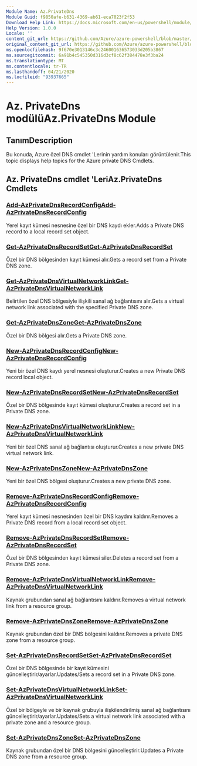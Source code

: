 ```yaml
---
Module Name: Az.PrivateDns
Module Guid: f9850afe-b631-4369-ab61-eca7023f2f53
Download Help Link: https://docs.microsoft.com/en-us/powershell/module/az.privatedns
Help Version: 1.0.0
Locale: ''
content_git_url: https://github.com/Azure/azure-powershell/blob/master/src/PrivateDns/PrivateDns/help/Az.PrivateDNS.md
original_content_git_url: https://github.com/Azure/azure-powershell/blob/master/src/PrivateDns/PrivateDns/help/Az.PrivateDNS.md
ms.openlocfilehash: 9f670e3013146c3c246001636573033d205b3867
ms.sourcegitcommit: 6a91b4c545350d316d3cf8c62f384478e3f3ba24
ms.translationtype: MT
ms.contentlocale: tr-TR
ms.lasthandoff: 04/21/2020
ms.locfileid: "93937665"
---
```

# <span data-ttu-id="d6e8d-101">Az. PrivateDns modülü</span><span class="sxs-lookup"><span data-stu-id="d6e8d-101">Az.PrivateDns Module</span></span>
## <span data-ttu-id="d6e8d-102">Tanım</span><span class="sxs-lookup"><span data-stu-id="d6e8d-102">Description</span></span>
<span data-ttu-id="d6e8d-103">Bu konuda, Azure özel DNS cmdlet 'Lerinin yardım konuları görüntülenir.</span><span class="sxs-lookup"><span data-stu-id="d6e8d-103">This topic displays help topics for the Azure private DNS Cmdlets.</span></span>

## <span data-ttu-id="d6e8d-104">Az. PrivateDns cmdlet 'Leri</span><span class="sxs-lookup"><span data-stu-id="d6e8d-104">Az.PrivateDns Cmdlets</span></span>
### [<span data-ttu-id="d6e8d-105">Add-AzPrivateDnsRecordConfig</span><span class="sxs-lookup"><span data-stu-id="d6e8d-105">Add-AzPrivateDnsRecordConfig</span></span>](Add-AzPrivateDnsRecordConfig.md)
<span data-ttu-id="d6e8d-106">Yerel kayıt kümesi nesnesine özel bir DNS kaydı ekler.</span><span class="sxs-lookup"><span data-stu-id="d6e8d-106">Adds a Private DNS record to a local record set object.</span></span>

### [<span data-ttu-id="d6e8d-107">Get-AzPrivateDnsRecordSet</span><span class="sxs-lookup"><span data-stu-id="d6e8d-107">Get-AzPrivateDnsRecordSet</span></span>](Get-AzPrivateDnsRecordSet.md)
<span data-ttu-id="d6e8d-108">Özel bir DNS bölgesinden kayıt kümesi alır.</span><span class="sxs-lookup"><span data-stu-id="d6e8d-108">Gets a record set from a Private DNS zone.</span></span>

### [<span data-ttu-id="d6e8d-109">Get-AzPrivateDnsVirtualNetworkLink</span><span class="sxs-lookup"><span data-stu-id="d6e8d-109">Get-AzPrivateDnsVirtualNetworkLink</span></span>](Get-AzPrivateDnsVirtualNetworkLink.md)
<span data-ttu-id="d6e8d-110">Belirtilen özel DNS bölgesiyle ilişkili sanal ağ bağlantısını alır.</span><span class="sxs-lookup"><span data-stu-id="d6e8d-110">Gets a virtual network link associated with the specified Private DNS zone.</span></span>

### [<span data-ttu-id="d6e8d-111">Get-AzPrivateDnsZone</span><span class="sxs-lookup"><span data-stu-id="d6e8d-111">Get-AzPrivateDnsZone</span></span>](Get-AzPrivateDnsZone.md)
<span data-ttu-id="d6e8d-112">Özel bir DNS bölgesi alır.</span><span class="sxs-lookup"><span data-stu-id="d6e8d-112">Gets a Private DNS zone.</span></span>

### [<span data-ttu-id="d6e8d-113">New-AzPrivateDnsRecordConfig</span><span class="sxs-lookup"><span data-stu-id="d6e8d-113">New-AzPrivateDnsRecordConfig</span></span>](New-AzPrivateDnsRecordConfig.md)
<span data-ttu-id="d6e8d-114">Yeni bir özel DNS kaydı yerel nesnesi oluşturur.</span><span class="sxs-lookup"><span data-stu-id="d6e8d-114">Creates a new Private DNS record local object.</span></span>

### [<span data-ttu-id="d6e8d-115">New-AzPrivateDnsRecordSet</span><span class="sxs-lookup"><span data-stu-id="d6e8d-115">New-AzPrivateDnsRecordSet</span></span>](New-AzPrivateDnsRecordSet.md)
<span data-ttu-id="d6e8d-116">Özel bir DNS bölgesinde kayıt kümesi oluşturur.</span><span class="sxs-lookup"><span data-stu-id="d6e8d-116">Creates a record set in a Private DNS zone.</span></span>

### [<span data-ttu-id="d6e8d-117">New-AzPrivateDnsVirtualNetworkLink</span><span class="sxs-lookup"><span data-stu-id="d6e8d-117">New-AzPrivateDnsVirtualNetworkLink</span></span>](New-AzPrivateDnsVirtualNetworkLink.md)
<span data-ttu-id="d6e8d-118">Yeni bir özel DNS sanal ağ bağlantısı oluşturur.</span><span class="sxs-lookup"><span data-stu-id="d6e8d-118">Creates a new private DNS virtual network link.</span></span>

### [<span data-ttu-id="d6e8d-119">New-AzPrivateDnsZone</span><span class="sxs-lookup"><span data-stu-id="d6e8d-119">New-AzPrivateDnsZone</span></span>](New-AzPrivateDnsZone.md)
<span data-ttu-id="d6e8d-120">Yeni bir özel DNS bölgesi oluşturur.</span><span class="sxs-lookup"><span data-stu-id="d6e8d-120">Creates a new private DNS zone.</span></span>

### [<span data-ttu-id="d6e8d-121">Remove-AzPrivateDnsRecordConfig</span><span class="sxs-lookup"><span data-stu-id="d6e8d-121">Remove-AzPrivateDnsRecordConfig</span></span>](Remove-AzPrivateDnsRecordConfig.md)
<span data-ttu-id="d6e8d-122">Yerel kayıt kümesi nesnesinden özel bir DNS kaydını kaldırır.</span><span class="sxs-lookup"><span data-stu-id="d6e8d-122">Removes a Private DNS record from a local record set object.</span></span>

### [<span data-ttu-id="d6e8d-123">Remove-AzPrivateDnsRecordSet</span><span class="sxs-lookup"><span data-stu-id="d6e8d-123">Remove-AzPrivateDnsRecordSet</span></span>](Remove-AzPrivateDnsRecordSet.md)
<span data-ttu-id="d6e8d-124">Özel bir DNS bölgesinden kayıt kümesi siler.</span><span class="sxs-lookup"><span data-stu-id="d6e8d-124">Deletes a record set from a Private DNS zone.</span></span>

### [<span data-ttu-id="d6e8d-125">Remove-AzPrivateDnsVirtualNetworkLink</span><span class="sxs-lookup"><span data-stu-id="d6e8d-125">Remove-AzPrivateDnsVirtualNetworkLink</span></span>](Remove-AzPrivateDnsVirtualNetworkLink.md)
<span data-ttu-id="d6e8d-126">Kaynak grubundan sanal ağ bağlantısını kaldırır.</span><span class="sxs-lookup"><span data-stu-id="d6e8d-126">Removes a virtual network link from a resource group.</span></span>

### [<span data-ttu-id="d6e8d-127">Remove-AzPrivateDnsZone</span><span class="sxs-lookup"><span data-stu-id="d6e8d-127">Remove-AzPrivateDnsZone</span></span>](Remove-AzPrivateDnsZone.md)
<span data-ttu-id="d6e8d-128">Kaynak grubundan özel bir DNS bölgesini kaldırır.</span><span class="sxs-lookup"><span data-stu-id="d6e8d-128">Removes a private DNS zone from a resource group.</span></span>

### [<span data-ttu-id="d6e8d-129">Set-AzPrivateDnsRecordSet</span><span class="sxs-lookup"><span data-stu-id="d6e8d-129">Set-AzPrivateDnsRecordSet</span></span>](Set-AzPrivateDnsRecordSet.md)
<span data-ttu-id="d6e8d-130">Özel bir DNS bölgesinde bir kayıt kümesini güncelleştirir/ayarlar.</span><span class="sxs-lookup"><span data-stu-id="d6e8d-130">Updates/Sets a record set in a Private DNS zone.</span></span>

### [<span data-ttu-id="d6e8d-131">Set-AzPrivateDnsVirtualNetworkLink</span><span class="sxs-lookup"><span data-stu-id="d6e8d-131">Set-AzPrivateDnsVirtualNetworkLink</span></span>](Set-AzPrivateDnsVirtualNetworkLink.md)
<span data-ttu-id="d6e8d-132">Özel bir bölgeyle ve bir kaynak grubuyla ilişkilendirilmiş sanal ağ bağlantısını güncelleştirir/ayarlar.</span><span class="sxs-lookup"><span data-stu-id="d6e8d-132">Updates/Sets a virtual network link associated with a private zone and a resource group.</span></span>

### [<span data-ttu-id="d6e8d-133">Set-AzPrivateDnsZone</span><span class="sxs-lookup"><span data-stu-id="d6e8d-133">Set-AzPrivateDnsZone</span></span>](Set-AzPrivateDnsZone.md)
<span data-ttu-id="d6e8d-134">Kaynak grubundan özel bir DNS bölgesini güncelleştirir.</span><span class="sxs-lookup"><span data-stu-id="d6e8d-134">Updates a Private DNS zone from a resource group.</span></span>

